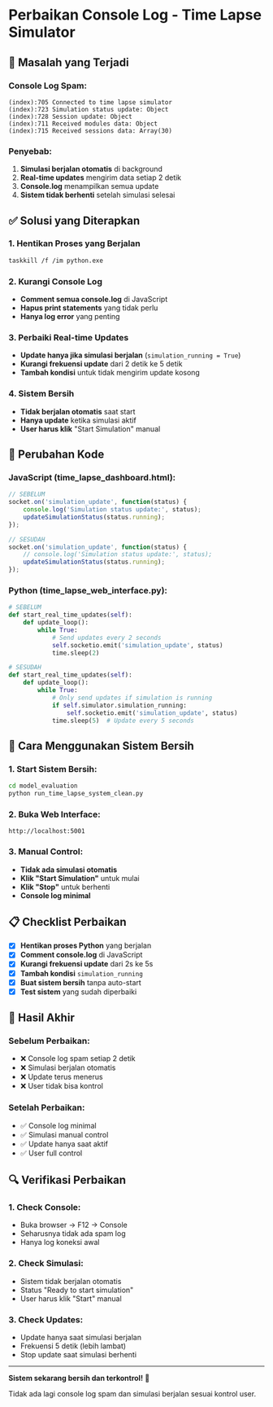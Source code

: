 # Perbaikan Console Log - Time Lapse Simulator

## 🚨 **Masalah yang Terjadi**

### **Console Log Spam:**
```
(index):705 Connected to time lapse simulator
(index):723 Simulation status update: Object
(index):728 Session update: Object
(index):711 Received modules data: Object
(index):715 Received sessions data: Array(30)
```

### **Penyebab:**
1. **Simulasi berjalan otomatis** di background
2. **Real-time updates** mengirim data setiap 2 detik
3. **Console.log** menampilkan semua update
4. **Sistem tidak berhenti** setelah simulasi selesai

## ✅ **Solusi yang Diterapkan**

### **1. Hentikan Proses yang Berjalan**
```bash
taskkill /f /im python.exe
```

### **2. Kurangi Console Log**
- **Comment semua console.log** di JavaScript
- **Hapus print statements** yang tidak perlu
- **Hanya log error** yang penting

### **3. Perbaiki Real-time Updates**
- **Update hanya jika simulasi berjalan** (`simulation_running = True`)
- **Kurangi frekuensi update** dari 2 detik ke 5 detik
- **Tambah kondisi** untuk tidak mengirim update kosong

### **4. Sistem Bersih**
- **Tidak berjalan otomatis** saat start
- **Hanya update** ketika simulasi aktif
- **User harus klik** "Start Simulation" manual

## 🔧 **Perubahan Kode**

### **JavaScript (time_lapse_dashboard.html):**
```javascript
// SEBELUM
socket.on('simulation_update', function(status) {
    console.log('Simulation status update:', status);
    updateSimulationStatus(status.running);
});

// SESUDAH
socket.on('simulation_update', function(status) {
    // console.log('Simulation status update:', status);
    updateSimulationStatus(status.running);
});
```

### **Python (time_lapse_web_interface.py):**
```python
# SEBELUM
def start_real_time_updates(self):
    def update_loop():
        while True:
            # Send updates every 2 seconds
            self.socketio.emit('simulation_update', status)
            time.sleep(2)

# SESUDAH
def start_real_time_updates(self):
    def update_loop():
        while True:
            # Only send updates if simulation is running
            if self.simulator.simulation_running:
                self.socketio.emit('simulation_update', status)
            time.sleep(5)  # Update every 5 seconds
```

## 🚀 **Cara Menggunakan Sistem Bersih**

### **1. Start Sistem Bersih:**
```bash
cd model_evaluation
python run_time_lapse_system_clean.py
```

### **2. Buka Web Interface:**
```
http://localhost:5001
```

### **3. Manual Control:**
- **Tidak ada simulasi otomatis**
- **Klik "Start Simulation"** untuk mulai
- **Klik "Stop"** untuk berhenti
- **Console log minimal**

## 📋 **Checklist Perbaikan**

- [x] **Hentikan proses Python** yang berjalan
- [x] **Comment console.log** di JavaScript
- [x] **Kurangi frekuensi update** dari 2s ke 5s
- [x] **Tambah kondisi** `simulation_running`
- [x] **Buat sistem bersih** tanpa auto-start
- [x] **Test sistem** yang sudah diperbaiki

## 🎯 **Hasil Akhir**

### **Sebelum Perbaikan:**
- ❌ Console log spam setiap 2 detik
- ❌ Simulasi berjalan otomatis
- ❌ Update terus menerus
- ❌ User tidak bisa kontrol

### **Setelah Perbaikan:**
- ✅ Console log minimal
- ✅ Simulasi manual control
- ✅ Update hanya saat aktif
- ✅ User full control

## 🔍 **Verifikasi Perbaikan**

### **1. Check Console:**
- Buka browser → F12 → Console
- Seharusnya tidak ada spam log
- Hanya log koneksi awal

### **2. Check Simulasi:**
- Sistem tidak berjalan otomatis
- Status "Ready to start simulation"
- User harus klik "Start" manual

### **3. Check Updates:**
- Update hanya saat simulasi berjalan
- Frekuensi 5 detik (lebih lambat)
- Stop update saat simulasi berhenti

---

**Sistem sekarang bersih dan terkontrol!** 🎉

Tidak ada lagi console log spam dan simulasi berjalan sesuai kontrol user.
